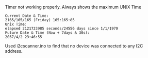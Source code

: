 Timer not working properly. Always shows the maximum UNIX Time

```
Current Date & Time: 
2165/165/165 (Friday) 165:165:85
Unix Time: 
elapsed 2121723985 seconds/24556 days since 1/1/1970
Future Date & Time (Now + 7days & 30s): 
2037/4/2 23:46:55
```
Used i2cscanner.ino to find that no device was connected to any I2C address. 

